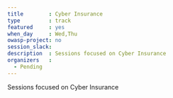 ```yaml
---
title        : Cyber Insurance
type         : track
featured     : yes
when_day     : Wed,Thu
owasp-project: no
session_slack:
description  : Sessions focused on Cyber Insurance
organizers   :
  - Pending
---
```


Sessions focused on Cyber Insurance
